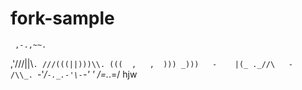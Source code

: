 # fork-sample


     ,-.,~~.
   ,'///||\\`.
  ///(((||)))\\.
 (((  ,   ,  )))
 _)))   -    |(_
._//\   -   /\\_.
`-'_/`-._.-'\-`-'
  ' \/=._.=\/ hjw
